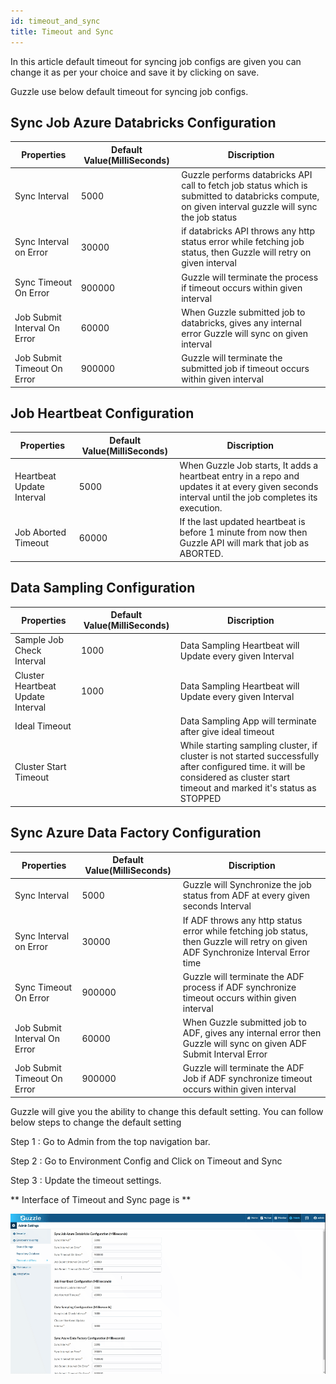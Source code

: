 ```yaml
---
id: timeout_and_sync
title: Timeout and Sync
---
```


In this article default timeout for syncing job configs are given you can change it as per your choice and save it by clicking on save.

Guzzle use below default timeout for syncing job configs.
## Sync Job Azure Databricks Configuration

|Properties|Default Value(MilliSeconds)|Discription|
|--- |--- |--- |
|Sync Interval|5000|Guzzle performs databricks API call to fetch job status which is submitted to databricks compute, on given interval guzzle will sync the job status|
|Sync Interval on Error|30000|if databricks API throws any http status error while fetching job status, then Guzzle will retry on given interval|
|Sync Timeout On Error|900000|Guzzle will terminate the process if timeout occurs within given interval|
|Job Submit Interval On Error|60000|When Guzzle submitted job to databricks, gives any internal error Guzzle will sync on given interval|
|Job Submit Timeout On Error|900000|Guzzle will terminate the submitted job if timeout occurs within given interval|

## Job Heartbeat Configuration

|Properties|Default Value(MilliSeconds)|Discription|
|--- |--- |--- |
|Heartbeat Update Interval|5000|When Guzzle Job starts, It adds a heartbeat entry in a repo and updates it at every given seconds interval until the job completes its execution.|
|Job Aborted Timeout|60000|If the last updated heartbeat is before 1 minute from now then Guzzle API will mark that job as ABORTED.|



## Data Sampling Configuration

|Properties|Default Value(MilliSeconds)|Discription|
|--- |--- |--- |
|Sample Job Check Interval|1000|Data Sampling Heartbeat will Update every given Interval|
|Cluster Heartbeat Update Interval|1000|Data Sampling Heartbeat will Update every given Interval|
|Ideal Timeout||Data Sampling App will terminate after give ideal timeout|
|Cluster Start Timeout||While starting sampling cluster, if cluster is not started successfully after configured time. it will be considered as cluster start timeout and marked it's status as STOPPED|



## Sync Azure Data Factory Configuration

|Properties|Default Value(MilliSeconds)|Discription|
|--- |--- |--- |
|Sync Interval|5000|Guzzle will Synchronize the job status from ADF at every given seconds Interval|
|Sync Interval on Error|30000|If ADF throws any http status error while fetching job status, then Guzzle will retry on given ADF Synchronize Interval Error time|
|Sync Timeout On Error|900000|Guzzle will terminate the ADF process if ADF synchronize timeout occurs within given interval|
|Job Submit Interval On Error|60000|When Guzzle submitted job to ADF, gives any internal error then Guzzle will sync on given ADF Submit Interval Error|
|Job Submit Timeout On Error|900000|Guzzle will terminate the ADF Job if ADF synchronize timeout occurs within given interval|


Guzzle will give you the ability to change this default setting. You can follow below steps to change the default setting

Step 1 :  Go to Admin from the top navigation bar.

Step 2 :  Go to Environment Config and Click on Timeout and Sync

Step 3 :  Update the timeout settings.

** Interface of Timeout and Sync page is **

![image alt text](/img/docs/how-to-guides/administrator/environment-config/timeout_&_sync_1.gif)
